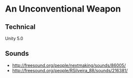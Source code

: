 # An Unconventional Weapon

## Technical

Unity 5.0

## Sounds

* http://freesound.org/people/nextmaking/sounds/86005/
* http://freesound.org/people/RSilveira_88/sounds/216381/